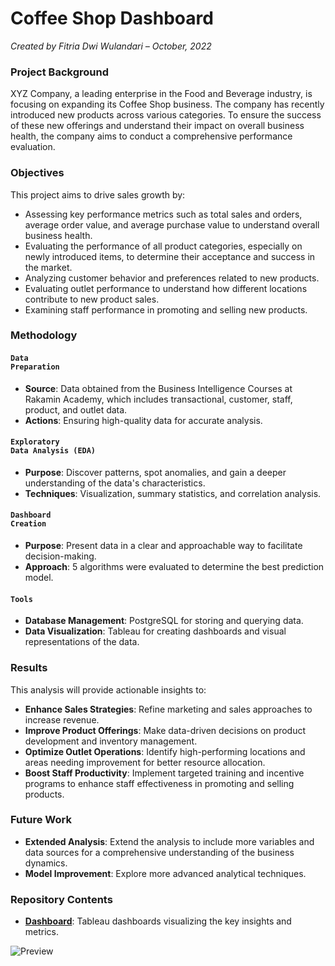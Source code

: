 # Coffee Shop Dashboard

_Created by Fitria Dwi Wulandari – October, 2022_

### **Project Background**
XYZ Company, a leading enterprise in the Food and Beverage industry, is focusing on expanding its Coffee Shop business. The company has recently introduced new products across various categories. To ensure the success of these new offerings and understand their impact on overall business health, the company aims to conduct a comprehensive performance evaluation.

### **Objectives**
This project aims to drive sales growth by:
* Assessing key performance metrics such as total sales and orders, average order value, and average purchase value to understand overall business health.
* Evaluating the performance of all product categories, especially on newly introduced items, to determine their acceptance and success in the market.
* Analyzing customer behavior and preferences related to new products.
* Evaluating outlet performance to understand how different locations contribute to new product sales.
* Examining staff performance in promoting and selling new products.

### **Methodology**
#### <code style="color : darkpurple">Data Preparation</code>
* **Source**: Data obtained from the Business Intelligence Courses at Rakamin Academy, which includes transactional, customer, staff, product, and outlet data.
* **Actions**: Ensuring high-quality data for accurate analysis.

#### <code style="color : darkpurple">Exploratory Data Analysis (EDA)</code>
* **Purpose**: Discover patterns, spot anomalies, and gain a deeper understanding of the data's characteristics.
* **Techniques**: Visualization, summary statistics, and correlation analysis.

#### <code style="color : darkpurple">Dashboard Creation</code>
* **Purpose**: Present data in a clear and approachable way to facilitate decision-making.
* **Approach**: 5 algorithms were evaluated to determine the best prediction model.

#### <code style="color : darkpurple">Tools</code>
* **Database Management**: PostgreSQL for storing and querying data.
* **Data Visualization**: Tableau for creating dashboards and visual representations of the data.

### **Results**
This analysis will provide actionable insights to:
* **Enhance Sales Strategies**: Refine marketing and sales approaches to increase revenue.
* **Improve Product Offerings**: Make data-driven decisions on product development and inventory management.
* **Optimize Outlet Operations**: Identify high-performing locations and areas needing improvement for better resource allocation.
* **Boost Staff Productivity**: Implement targeted training and incentive programs to enhance staff effectiveness in promoting and selling products.

### **Future Work**
* **Extended Analysis**: Extend the analysis to include more variables and data sources for a comprehensive understanding of the business dynamics.
* **Model Improvement**: Explore more advanced analytical techniques.

### Repository Contents
* [**Dashboard**](https://public.tableau.com/app/profile/fitriadwi/viz/CoffeeShopDashboard_16647110334650/SalesSummary): Tableau dashboards visualizing the key insights and metrics.


![Preview](https://user-images.githubusercontent.com/74573342/193560411-97fd286e-1e52-49bc-977d-037e0a4045cf.png)
